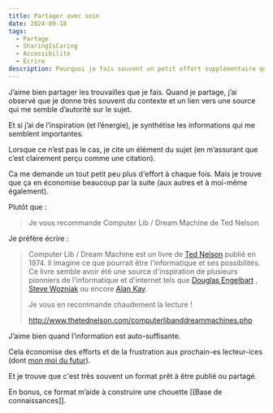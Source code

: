 ```yaml
---
title: Partager avec soin
date: 2024-09-18
tags:
  - Partage
  - SharingIsCaring
  - Accessibilité
  - Écrire
description: Pourquoi je fais souvent un petit effort supplémentaire quand je partage un lien ?
---
```


J’aime bien partager les trouvailles que je fais.
Quand je partage, j’ai observé que je donne très souvent du contexte et un lien vers une source qui me semble d’autorité sur le sujet.

Et si j’ai de l’inspiration (et l’énergie), je synthétise les informations qui me semblent importantes.

Lorsque ce n’est pas le cas, je cite un élément du sujet (en m’assurant que c’est clairement perçu comme une citation).

Ca me demande un tout petit peu plus d'effort à chaque fois. Mais je trouve que ça en économise beaucoup par la suite (aux autres et à moi-même également).

Plutôt que : 

> Je vous recommande Computer Lib / Dream Machine de Ted Nelson

Je préfère écrire : 

> Computer Lib / Dream Machine est un livre de [Ted Nelson](https://fr.wikipedia.org/wiki/Ted_Nelson) publié en 1974. Il imagine ce que pourrait être l'informatique et ses possibilités. 
> Ce livre semble avoir été une source d'inspiration de plusieurs pionniers de l'informatique et d'internet tels que [Douglas Engelbart](https://fr.wikipedia.org/wiki/Douglas_Engelbart) , [Steve Wozniak](https://fr.wikipedia.org/wiki/Steve_Wozniak) ou encore [Alan Kay](https://fr.wikipedia.org/wiki/Alan_Kay).
>  
> Je vous en recommande chaudement la lecture !
> 
> http://www.thetednelson.com/computerlibanddreammachines.php  

J’aime bien quand l’information est auto-suffisante.

Cela économise des efforts et de la frustration aux prochain-es lecteur-ices (dont [mon moi du futur](/blog/Mon-moi-du-futur)).

Et je trouve que c'est très souvent un format prêt à être publié ou partagé.

En bonus, ce format m’aide à construire une chouette [[Base de connaissances]].


